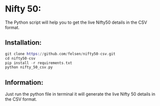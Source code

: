 Nifty 50:
========

The Python script will help you to get the live Nifty50 details in the CSV format.

## Installation:

```elixir
git clone https://github.com/felsen/nifty50-csv.git
cd nifty50-csv
pip install -r requirements.txt
python nifty_50_csv.py
```

## Information:

Just run the python file in terminal it will generate the live Nifty 50 details in the CSV format.
